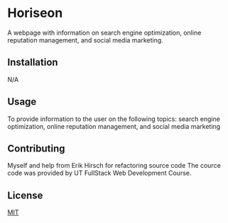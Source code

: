 # Horiseon
A webpage with information on search engine optimization, online reputation management, and social media marketing.

## Installation

N/A

## Usage

To provide information to the user on the following topics: search engine optimization, online reputation management, and social media marketing


## Contributing
Myself and help from Erik Hirsch for refactoring source code The cource code was provided by UT FullStack Web Development Course.

## License

[MIT](https://choosealicense.com/licenses/mit/)
